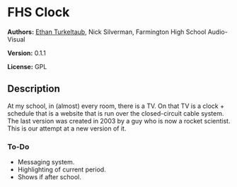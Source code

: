 # FHS Clock

**Authors:** [Ethan Turkeltaub](http://ethan.heroku.com), Nick Silverman, Farmington High School Audio-Visual

**Version:** 0.1.1

**License:** GPL

## Description

At my school, in (almost) every room, there is a TV. On that TV is a clock + schedule that is a website that is run over the closed-circuit cable system. The last version was created in 2003 by a guy who is now a rocket scientist. This is our attempt at a new version of it.

### To-Do

* Messaging system.
* Highlighting of current period.
* Shows if after school.
